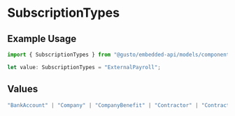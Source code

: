 # SubscriptionTypes

## Example Usage

```typescript
import { SubscriptionTypes } from "@gusto/embedded-api/models/components";

let value: SubscriptionTypes = "ExternalPayroll";
```

## Values

```typescript
"BankAccount" | "Company" | "CompanyBenefit" | "Contractor" | "ContractorPayment" | "Employee" | "EmployeeBenefit" | "EmployeeJobCompensation" | "ExternalPayroll" | "Form" | "Location" | "Notification" | "Payroll" | "PaySchedule" | "Signatory"
```